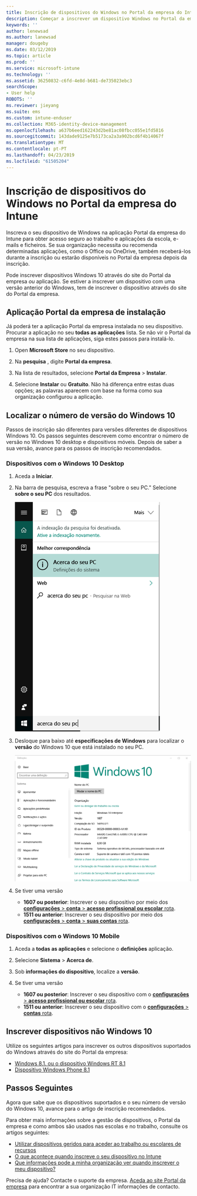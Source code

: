 ```yaml
---
title: Inscrição de dispositivos do Windows no Portal da empresa do Intune | Documentos da Microsoft
description: Começar a inscrever um dispositivo Windows no Portal da empresa
keywords: ''
author: lenewsad
ms.author: lanewsad
manager: dougeby
ms.date: 03/12/2019
ms.topic: article
ms.prod: ''
ms.service: microsoft-intune
ms.technology: ''
ms.assetid: 36250832-c6fd-4e8d-b681-de735023ebc3
searchScope:
- User help
ROBOTS: ''
ms.reviewer: jieyang
ms.suite: ems
ms.custom: intune-enduser
ms.collection: M365-identity-device-management
ms.openlocfilehash: a637b6eed162243d2be81ac08fbcc055e1fd5816
ms.sourcegitcommit: 143dade9125e7b5173ca2a3a902bcd6f4b14067f
ms.translationtype: MT
ms.contentlocale: pt-PT
ms.lasthandoff: 04/23/2019
ms.locfileid: "61505204"
---
```

# <a name="windows-device-enrollment-in-intune-company-portal"></a>Inscrição de dispositivos do Windows no Portal da empresa do Intune  

Inscreva o seu dispositivo de Windows na aplicação Portal da empresa do Intune para obter acesso seguro ao trabalho e aplicações da escola, e-mails e ficheiros. Se sua organização necessita ou recomenda determinadas aplicações, como o Office ou OneDrive, também receberá-los durante a inscrição ou estarão disponíveis no Portal da empresa depois da inscrição.  

Pode inscrever dispositivos Windows 10 através do site do Portal da empresa *ou* aplicação. Se estiver a inscrever um dispositivo com uma versão anterior do Windows, tem de inscrever o dispositivo através do site do Portal da empresa.  

## <a name="install-company-portal-app"></a>Aplicação Portal da empresa de instalação  
Já poderá ter a aplicação Portal da empresa instalada no seu dispositivo. Procurar a aplicação no seu __todas as aplicações__ lista.  Se não vir o Portal da empresa na sua lista de aplicações, siga estes passos para instalá-lo.  

1. Open **Microsoft Store** no seu dispositivo.

2. Na **pesquisa** , digite **Portal da empresa**.

3. Na lista de resultados, selecione **Portal da Empresa** > **Instalar**.

4. Selecione **Instalar** ou **Gratuito**. Não há diferença entre estas duas opções; as palavras aparecem com base na forma como sua organização configurou a aplicação.  

## <a name="find-windows-10-version-number"></a>Localizar o número de versão do Windows 10  
Passos de inscrição são diferentes para versões diferentes de dispositivos Windows 10. Os passos seguintes descrevem como encontrar o número de versão no Windows 10 desktop e dispositivos móveis. Depois de saber a sua versão, avance para os passos de inscrição recomendados.  

### <a name="windows-10-desktop-devices"></a>Dispositivos com o Windows 10 Desktop  

1. Aceda a **Iniciar**.

2. Na barra de pesquisa, escreva a frase "sobre o seu PC." Selecione __sobre o seu PC__ dos resultados.  


   ![definições de pesquisa para Sobre o seu PC](media/searching_for_about_your_pc.png)  

3. Desloque para baixo até **especificações de Windows** para localizar o **versão** do Windows 10 que está instalado no seu PC.  


   ![Sobre o Seu PC com o Windows 10](media/settings_about_pc.png)  

4. Se tiver uma versão  

    *  __1607 ou posterior__: Inscrever o seu dispositivo por meio dos [ **configurações** > **conta** > **acesso profissional ou escolar** rota](enroll-windows-10-device.md#enroll-windows-10-version-1607-and-later-device).   
    * __1511 ou anterior__: Inscrever o seu dispositivo por meio dos [ **configurações** > **conta** > **suas contas** rota](enroll-windows-10-device.md#enroll-windows-10-version-1511-and-earlier-device).  

### <a name="windows-10-mobile-devices"></a>Dispositivos com o Windows 10 Mobile       

1.  Aceda a __todas as aplicações__ e selecione o __definições__ aplicação.  
2.  Selecione __Sistema__ > __Acerca de__.      
3.  Sob __informações do dispositivo__, localize a __versão__.  
4. Se tiver uma versão  

    *  __1607 ou posterior__: Inscrever o seu dispositivo com o [ **configurações** > **acesso profissional ou escolar** rota](enroll-windows-10-device.md#enroll-windows-10-version-1607-and-later-device).   
    * __1511 ou anterior__: Inscrever o seu dispositivo com o [ **configurações** > **contas** rota](enroll-windows-10-device.md#enroll-windows-10-version-1511-and-earlier-device).  

## <a name="enroll-non-windows-10-devices"></a>Inscrever dispositivos não Windows 10  
Utilize os seguintes artigos para inscrever os outros dispositivos suportados do Windows através do site do Portal da empresa:   
* [Windows 8.1. ou o dispositivo Windows RT 8.1](enroll-your-W81-or-rt81-windows.md)  
* [Dispositivo Windows Phone 8.1](enroll-your-wp81-windows.md)    

## <a name="next-steps"></a>Passos Seguintes  
Agora que sabe que os dispositivos suportados e o seu número de versão do Windows 10, avance para o artigo de inscrição recomendados.  
 
Para obter mais informações sobre a gestão de dispositivos, o Portal da empresa e como ambos são usados nas escolas e no trabalho, consulte os artigos seguintes:  
* [Utilizar dispositivos geridos para aceder ao trabalho ou escolares de recursos](use-managed-devices-to-get-work-done.md)  
* [O que acontece quando inscreve o seu dispositivo no Intune](what-happens-if-you-install-the-company-portal-app-and-enroll-your-device-in-intune-windows.md)  
* [Que informações pode a minha organização ver quando inscrever o meu dispositivo?](what-info-can-your-company-see-when-you-enroll-your-device-in-intune.md)  

Precisa de ajuda? Contacte o suporte da empresa. [Aceda ao site Portal da empresa](https://go.microsoft.com/fwlink/?linkid=2010980) para encontrar a sua organização IT informações de contacto.  
